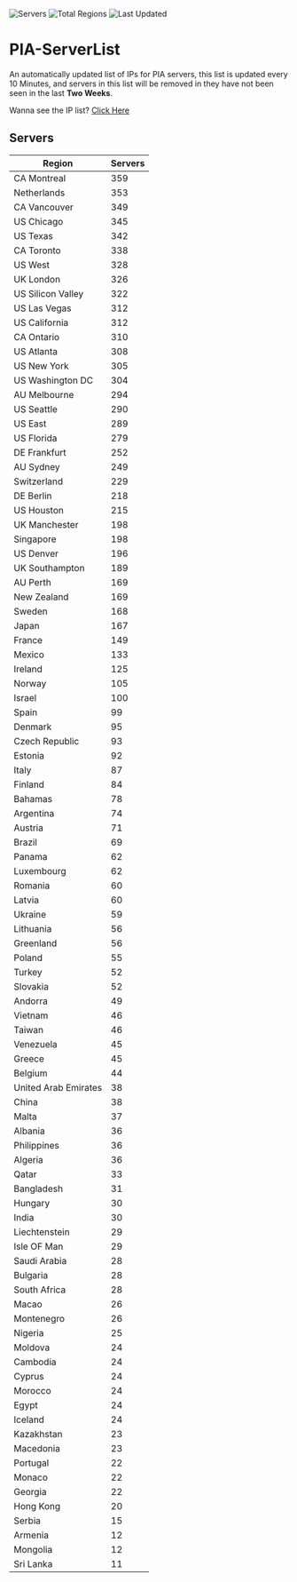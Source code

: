 ![Servers](https://img.shields.io/badge/Servers-11,875-darkgreen)
![Total Regions](https://img.shields.io/badge/Total_Regions-97-darkgreen)
![Last Updated](https://img.shields.io/badge/Last_Updated-April_29_2024_11:10_EDT-darkgreen)

# PIA-ServerList
An automatically updated list of IPs for PIA servers, this list is updated every 10 Minutes, and servers in this list will be removed in they have not been seen in the last **Two Weeks**.

Wanna see the IP list? [Click Here](./servers.json)

## Servers
| Region               | Servers |
|----------------------|---------|
| CA Montreal | 359 |
| Netherlands | 353 |
| CA Vancouver | 349 |
| US Chicago | 345 |
| US Texas | 342 |
| CA Toronto | 338 |
| US West | 328 |
| UK London | 326 |
| US Silicon Valley | 322 |
| US Las Vegas | 312 |
| US California | 312 |
| CA Ontario | 310 |
| US Atlanta | 308 |
| US New York | 305 |
| US Washington DC | 304 |
| AU Melbourne | 294 |
| US Seattle | 290 |
| US East | 289 |
| US Florida | 279 |
| DE Frankfurt | 252 |
| AU Sydney | 249 |
| Switzerland | 229 |
| DE Berlin | 218 |
| US Houston | 215 |
| UK Manchester | 198 |
| Singapore | 198 |
| US Denver | 196 |
| UK Southampton | 189 |
| AU Perth | 169 |
| New Zealand | 169 |
| Sweden | 168 |
| Japan | 167 |
| France | 149 |
| Mexico | 133 |
| Ireland | 125 |
| Norway | 105 |
| Israel | 100 |
| Spain | 99 |
| Denmark | 95 |
| Czech Republic | 93 |
| Estonia | 92 |
| Italy | 87 |
| Finland | 84 |
| Bahamas | 78 |
| Argentina | 74 |
| Austria | 71 |
| Brazil | 69 |
| Panama | 62 |
| Luxembourg | 62 |
| Romania | 60 |
| Latvia | 60 |
| Ukraine | 59 |
| Lithuania | 56 |
| Greenland | 56 |
| Poland | 55 |
| Turkey | 52 |
| Slovakia | 52 |
| Andorra | 49 |
| Vietnam | 46 |
| Taiwan | 46 |
| Venezuela | 45 |
| Greece | 45 |
| Belgium | 44 |
| United Arab Emirates | 38 |
| China | 38 |
| Malta | 37 |
| Albania | 36 |
| Philippines | 36 |
| Algeria | 36 |
| Qatar | 33 |
| Bangladesh | 31 |
| Hungary | 30 |
| India | 30 |
| Liechtenstein | 29 |
| Isle OF Man | 29 |
| Saudi Arabia | 28 |
| Bulgaria | 28 |
| South Africa | 28 |
| Macao | 26 |
| Montenegro | 26 |
| Nigeria | 25 |
| Moldova | 24 |
| Cambodia | 24 |
| Cyprus | 24 |
| Morocco | 24 |
| Egypt | 24 |
| Iceland | 24 |
| Kazakhstan | 23 |
| Macedonia | 23 |
| Portugal | 22 |
| Monaco | 22 |
| Georgia | 22 |
| Hong Kong | 20 |
| Serbia | 15 |
| Armenia | 12 |
| Mongolia | 12 |
| Sri Lanka | 11 |